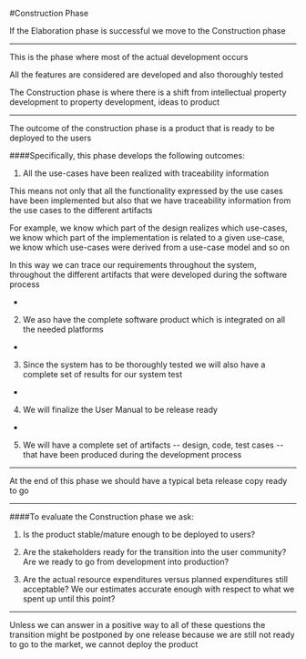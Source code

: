 #Construction Phase

If the Elaboration phase is successful we move to the Construction phase

***

This is the phase where most of the actual development occurs

All the features are considered are developed and also thoroughly tested

The Construction phase is where there is a shift from intellectual property development to property development, ideas to product

***

The outcome of the construction phase is a product that is ready to be deployed to the users

####Specifically, this phase develops the following outcomes:

1. All the use-cases have been realized with traceability information

This means not only that all the functionality expressed by the use cases have been implemented but also that we have traceability information from the use cases to the different artifacts

For example, we know which part of the design realizes which use-cases, we know which part of the implementation is related to a given use-case, we know which use-cases were derived from a use-case model and so on

In this way we can trace our requirements throughout the system, throughout the different artifacts that were developed during the software process

-

2. We aso have the complete software product which is integrated on all the needed platforms

-

3. Since the system has to be thoroughly tested we will also have a complete set of results for our system test

-

4. We will finalize the User Manual to be release ready

-

5. We will have a complete set of artifacts -- design, code, test cases -- that have been produced during the development process

***

At the end of this phase we should have a typical beta release copy ready to go

***

####To evaluate the Construction phase we ask:

1. Is the product stable/mature enough to be deployed to users?

2. Are the stakeholders ready for the transition into the user community? Are we ready to go from development into production?

3. Are the actual resource expenditures versus planned expenditures still acceptable? We our estimates accurate enough with respect to what we spent up until this point?

***

Unless we can answer in a positive way to all of these questions the transition might be postponed by one release because we are still not ready to go to the market, we cannot deploy the product

